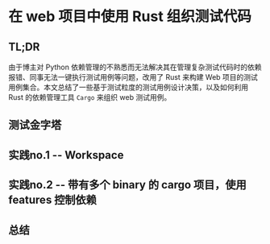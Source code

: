 # 在 web 项目中使用 Rust 组织测试代码

## TL;DR
由于博主对 Python 依赖管理的不熟悉而无法解决其在管理复杂测试代码时的依赖报错、同事无法一键执行测试用例等问题，改用了 Rust 来构建 Web 项目的测试用例集合。本文总结了一些基于测试粒度的测试用例设计决策，以及如何利用 Rust 的依赖管理工具 `Cargo` 来组织 web 测试用例。

## 测试金字塔

## 实践no.1 -- Workspace

## 实践no.2 -- 带有多个 binary 的 cargo 项目，使用 features 控制依赖

## 总结
